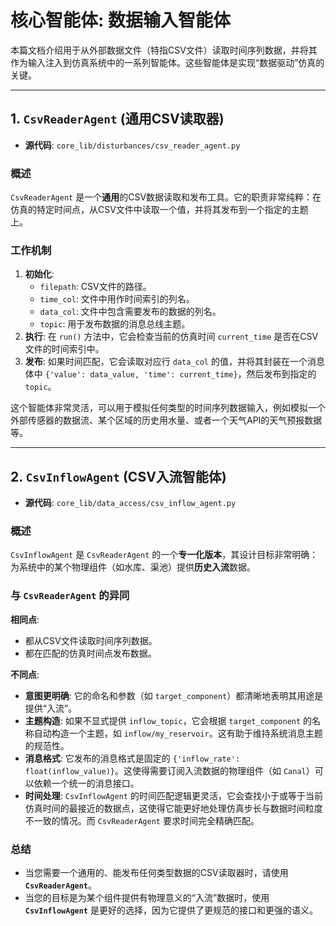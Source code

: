 # 核心智能体: 数据输入智能体

本篇文档介绍用于从外部数据文件（特指CSV文件）读取时间序列数据，并将其作为输入注入到仿真系统中的一系列智能体。这些智能体是实现“数据驱动”仿真的关键。

---

## 1. `CsvReaderAgent` (通用CSV读取器)

*   **源代码**: `core_lib/disturbances/csv_reader_agent.py`

### 概述

`CsvReaderAgent` 是一个**通用**的CSV数据读取和发布工具。它的职责非常纯粹：在仿真的特定时间点，从CSV文件中读取一个值，并将其发布到一个指定的主题上。

### 工作机制

1.  **初始化**:
    -   `filepath`: CSV文件的路径。
    -   `time_col`: 文件中用作时间索引的列名。
    -   `data_col`: 文件中包含需要发布的数据的列名。
    -   `topic`: 用于发布数据的消息总线主题。
2.  **执行**: 在 `run()` 方法中，它会检查当前的仿真时间 `current_time` 是否在CSV文件的时间索引中。
3.  **发布**: 如果时间匹配，它会读取对应行 `data_col` 的值，并将其封装在一个消息体中 `{'value': data_value, 'time': current_time}`，然后发布到指定的 `topic`。

这个智能体非常灵活，可以用于模拟任何类型的时间序列数据输入，例如模拟一个外部传感器的数据流、某个区域的历史用水量、或者一个天气API的天气预报数据等。

---

## 2. `CsvInflowAgent` (CSV入流智能体)

*   **源代码**: `core_lib/data_access/csv_inflow_agent.py`

### 概述

`CsvInflowAgent` 是 `CsvReaderAgent` 的一个**专一化版本**，其设计目标非常明确：为系统中的某个物理组件（如水库、渠池）提供**历史入流**数据。

### 与 `CsvReaderAgent` 的异同

**相同点**:
-   都从CSV文件读取时间序列数据。
-   都在匹配的仿真时间点发布数据。

**不同点**:
-   **意图更明确**: 它的命名和参数（如 `target_component`）都清晰地表明其用途是提供“入流”。
-   **主题构造**: 如果不显式提供 `inflow_topic`，它会根据 `target_component` 的名称自动构造一个主题，如 `inflow/my_reservoir`。这有助于维持系统消息主题的规范性。
-   **消息格式**: 它发布的消息格式是固定的 `{'inflow_rate': float(inflow_value)}`。这使得需要订阅入流数据的物理组件（如 `Canal`）可以依赖一个统一的消息接口。
-   **时间处理**: `CsvInflowAgent` 的时间匹配逻辑更灵活，它会查找小于或等于当前仿真时间的最接近的数据点，这使得它能更好地处理仿真步长与数据时间粒度不一致的情况。而 `CsvReaderAgent` 要求时间完全精确匹配。

### 总结

-   当您需要一个通用的、能发布任何类型数据的CSV读取器时，请使用 **`CsvReaderAgent`**。
-   当您的目标是为某个组件提供有物理意义的“入流”数据时，使用 **`CsvInflowAgent`** 是更好的选择，因为它提供了更规范的接口和更强的语义。
